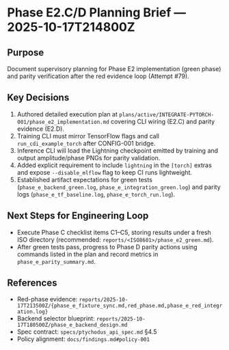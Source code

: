 # Phase E2.C/D Planning Brief — 2025-10-17T214800Z

## Purpose
Document supervisory planning for Phase E2 implementation (green phase) and parity verification after the red evidence loop (Attempt #79).

## Key Decisions
1. Authored detailed execution plan at `plans/active/INTEGRATE-PYTORCH-001/phase_e2_implementation.md` covering CLI wiring (E2.C) and parity evidence (E2.D).
2. Training CLI must mirror TensorFlow flags and call `run_cdi_example_torch` after CONFIG-001 bridge.
3. Inference CLI will load the Lightning checkpoint emitted by training and output amplitude/phase PNGs for parity validation.
4. Added explicit requirement to include `lightning` in the `[torch]` extras and expose `--disable_mlflow` flag to keep CI runs lightweight.
5. Established artifact expectations for green tests (`phase_e_backend_green.log`, `phase_e_integration_green.log`) and parity logs (`phase_e_tf_baseline.log`, `phase_e_torch_run.log`).

## Next Steps for Engineering Loop
- Execute Phase C checklist items C1–C5, storing results under a fresh ISO directory (recommended: `reports/<ISO8601>/phase_e2_green.md`).
- After green tests pass, progress to Phase D parity actions using commands listed in the plan and record metrics in `phase_e_parity_summary.md`.

## References
- Red-phase evidence: `reports/2025-10-17T213500Z/{phase_e_fixture_sync.md,red_phase.md,phase_e_red_integration.log}`
- Backend selector blueprint: `reports/2025-10-17T180500Z/phase_e_backend_design.md`
- Spec contract: `specs/ptychodus_api_spec.md` §4.5
- Policy alignment: `docs/findings.md#policy-001`

